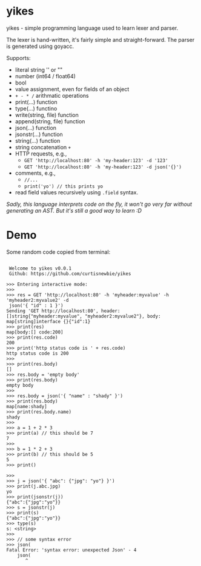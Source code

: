 # yikes

yikes - simple programming language used to learn lexer and parser.

The lexer is hand-written, it's fairly simple and straight-forward. The parser is generated using goyacc.

Supports:
- literal string '' or ""
- number (int64 / float64)
- bool
- value assignment, even for fields of an object
- `+ - * /` arithmatic operations
- print(...) function
- type(...) functino
- write(string, file) function
- append(string, file) function
- json(...) function
- jsonstr(...) function
- string(...) function
- string concatenation `+`
- HTTP requests, e.g.,
    - `GET 'http://localhost:80' -h 'my-header:123' -d '123'`
    - `GET 'http://localhost:80' -h 'my-header:123' -d json('{}')`
- comments, e.g.,
    - `//...`
    - `print('yo') // this prints yo`
- read field values recursively using `.field` syntax.

*Sadly, this language interprets code on the fly, it won't go very far without generating an AST. But it's still a good way to learn :D*

# Demo

Some random code copied from terminal:

```

 Welcome to yikes v0.0.1
 Github: https://github.com/curtisnewbie/yikes

>>> Entering interactive mode:
>>>
>>> res = GET 'http://localhost:80' -h 'myheader:myvalue' -h 'myheader2:myvalue2' -d
 json('{ "id" : 1 }')
Sending 'GET http://localhost:80', header: []string{"myheader:myvalue", "myheader2:myvalue2"}, body: map[string]interface {}{"id":1}
>>> print(res)
map[body:[] code:200]
>>> print(res.code)
200
>>> print('http status code is ' + res.code)
http status code is 200
>>>
>>> print(res.body)
[]
>>> res.body = 'empty body'
>>> print(res.body)
empty body
>>>
>>> res.body = json('{ "name" : "shady" }')
>>> print(res.body)
map[name:shady]
>>> print(res.body.name)
shady
>>>
>>> a = 1 + 2 * 3
>>> print(a) // this should be 7
7
>>>
>>> b = 1 * 2 + 3
>>> print(b) // this should be 5
5
>>> print()

>>>
>>> j = json('{ "abc": {"jpg": "yo"} }')
>>> print(j.abc.jpg)
yo
>>> print(jsonstr(j))
{"abc":{"jpg":"yo"}}
>>> s = jsonstr(j)
>>> print(s)
{"abc":{"jpg":"yo"}}
>>> type(s)
s: <string>
>>>
>>> // some syntax error
>>> json(
Fatal Error: 'syntax error: unexpected Json' - 4
    json(
       ^
```